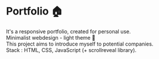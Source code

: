 # Portfolio 🏠 

It's a responsive portfolio, created for personal use.<br>
Minimalist webdesign - light theme 🔆
<br> This project aims to introduce myself to potential companies.
<br> 
Stack : HTML, CSS, JavaScript (+ scrollreveal library).
<br><br>


